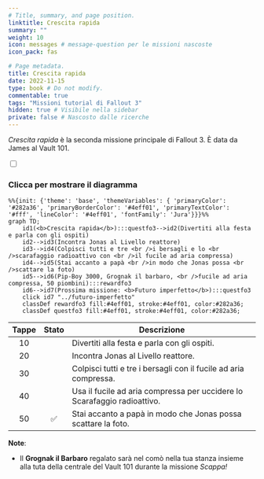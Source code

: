 ```yaml
---
# Title, summary, and page position.
linktitle: Crescita rapida
summary: ""
weight: 10
icon: messages # message-question per le missioni nascoste
icon_pack: fas

# Page metadata.
title: Crescita rapida
date: 2022-11-15
type: book # Do not modify.
commentable: true
tags: "Missioni tutorial di Fallout 3"
hidden: true # Visibile nella sidebar
private: false # Nascosto dalle ricerche
---
```


<div class="fo3">

*Crescita rapida* è la seconda missione principale di Fallout 3. È data da James al Vault 101.

           

<section class="chart-collapse">
<input type="checkbox" name="collapse2" id="handle2">
<h3 class="handle">
<label for="handle2">Clicca per mostrare il diagramma</label>
</h3>
<div class="content">

```mermaid
%%{init: {'theme': 'base', 'themeVariables': { 'primaryColor': '#282a36', 'primaryBorderColor': '#4eff01', 'primaryTextColor': '#fff', 'lineColor': '#4eff01', 'fontFamily': 'Jura'}}}%%
graph TD;
    id1(<b>Crescita rapida</b>):::questfo3-->id2(Divertiti alla festa e parla con gli ospiti)
    id2-->id3(Incontra Jonas al Livello reattore)
    id3-->id4(Colpisci tutti e tre <br />i bersagli e lo <br />scarafaggio radioattivo con <br />il fucile ad aria compressa)
    id4-->id5(Stai accanto a papà <br />in modo che Jonas possa <br />scattare la foto)
    id5-->id6(Pip-Boy 3000, Grognak il barbaro, <br />fucile ad aria compressa, 50 piombini):::rewardfo3  
    id6-->id7(Prossima missione: <b>Futuro imperfetto</b>):::questfo3
    click id7 "../futuro-imperfetto"
    classDef rewardfo3 fill:#4eff01, stroke:#4eff01, color:#282a36;
    classDef questfo3 fill:#4eff01, stroke:#4eff01, color:#282a36;
```

</div>
</section>

| Tappe | Stato              | Descrizione                                                              |
| :---: | :----------------: | ------------------------------------------------------------------------ |
|  10   |                    | Divertiti alla festa e parla con gli ospiti.                             |
|  20   |                    | Incontra Jonas al Livello reattore.                                      |
|  30   |                    | Colpisci tutti e tre i bersagli con il fucile ad aria compressa.         |
|  40   |                    | Usa il fucile ad aria compressa per uccidere lo Scarafaggio radioattivo. |
|  50   | :white_check_mark: | Stai accanto a papà in modo che Jonas possa scattare la foto.            |

**Note**: 
- Il **Grognak il Barbaro** regalato sarà nel comò nella tua stanza insieme alla tuta della centrale del Vault 101 durante la missione *Scappa!* 

</div>